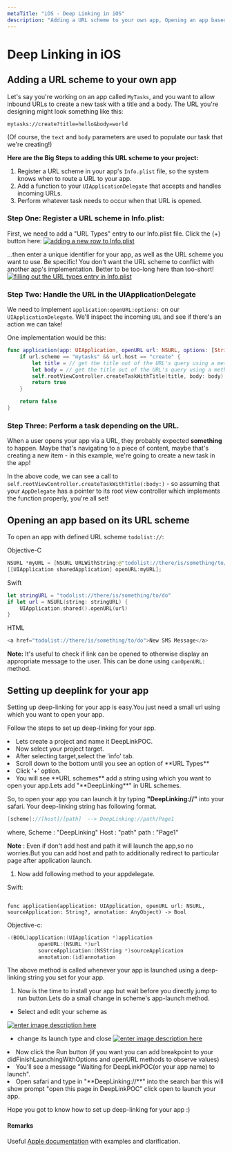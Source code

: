 ```yaml
---
metaTitle: "iOS - Deep Linking in iOS"
description: "Adding a URL scheme to your own app, Opening an app based on its URL scheme, Setting up deeplink for your app"
---
```


# Deep Linking in iOS



## Adding a URL scheme to your own app


Let's say you're working on an app called `MyTasks`, and you want to allow inbound URLs to create a new task with a title and a body. The URL you're designing might look something like this:

`mytasks://create?title=hello&body=world`

(Of course, the `text` and `body` parameters are used to populate our task that we're creating!)

**Here are the Big Steps to adding this URL scheme to your project:**

1. Register a URL scheme in your app's `Info.plist` file, so the system knows when to route a URL to your app.
1. Add a function to your `UIApplicationDelegate` that accepts and handles incoming URLs.
1. Perform whatever task needs to occur when that URL is opened.

### Step One: Register a URL scheme in Info.plist:

First, we need to add a "URL Types" entry to our Info.plist file. Click the (+) button here:
[<img src="http://i.stack.imgur.com/2aLZt.png" alt="adding a new row to Info.plist" />](http://i.stack.imgur.com/2aLZt.png)

...then enter a unique identifier for your app, as well as the URL scheme you want to use. Be specific! You don't want the URL scheme to conflict with another app's implementation. Better to be too-long here than too-short!
[<img src="http://i.stack.imgur.com/5W7Lk.png" alt="filling out the URL types entry in Info.plist" />](http://i.stack.imgur.com/5W7Lk.png)

### Step Two: Handle the URL in the UIApplicationDelegate

We need to implement `application:openURL:options:` on our `UIApplicationDelegate`. We'll inspect the incoming `URL` and see if there's an action we can take!

One implementation would be this:

```swift
func application(app: UIApplication, openURL url: NSURL, options: [String : AnyObject]) -> Bool {
    if url.scheme == "mytasks" && url.host == "create" {
        let title = // get the title out of the URL's query using a method of your choice
        let body = // get the title out of the URL's query using a method of your choice
        self.rootViewController.createTaskWithTitle(title, body: body)
        return true
    }

    return false
}

```

### Step Three: Perform a task depending on the URL.

When a user opens your app via a URL, they probably expected **something** to happen. Maybe that's navigating to a piece of content, maybe that's creating a new item - in this example, we're going to create a new task in the app!

In the above code, we can see a call to `self.rootViewController.createTaskWithTitle(:body:)` - so assuming that your `AppDelegate` has a pointer to its root view controller which implements the function properly, you're all set!



## Opening an app based on its URL scheme


To open an app with defined URL scheme `todolist://`:

Objective-C

```swift
NSURL *myURL = [NSURL URLWithString:@"todolist://there/is/something/to/do"];
[[UIApplication sharedApplication] openURL:myURL];

```

Swift

```swift
let stringURL = "todolist://there/is/something/to/do"
if let url = NSURL(string: stringURL) {
    UIApplication.shared().openURL(url)
}

```

HTML

```swift
<a href="todolist://there/is/something/to/do">New SMS Message</a>

```

> 
**Note:** It's useful to check if link can be opened to otherwise display an appropriate message to the user. This can be done using `canOpenURL:` method.




## Setting up deeplink for your app


Setting up deep-linking for your app is easy.You just need a small url using which you want to open your app.

Follow the steps to set up deep-linking for your app.

<li>
Lets create a project and name it DeepLinkPOC.
</li>
<li>
Now select your project target.
</li>
<li>
After selecting target,select the 'info' tab.
</li>
<li>
Scroll down to the bottom until you see an option of **URL Types**
</li>
<li>
Click '+' option.
</li>
<li>
You will see **URL schemes** add a string using which you want to open your app.Lets add "**DeepLinking**" in URL schemes.
</li>

So, to open your app you can launch it by typing **"DeepLinking://"** into your safari.
Your deep-linking string has following format.

```swift
[scheme]://[host]/[path]  --> DeepLinking://path/Page1

```

where,
Scheme : "DeepLinking"
Host : "path"
path : "Page1"

**Note** : Even if don't add host and path it will launch the app,so no worries.But you can add host and path to additionally redirect to particular page after application launch.

1. Now add following method to your appdelegate.

Swift:

```

func application(application: UIApplication, openURL url: NSURL, sourceApplication: String?, annotation: AnyObject) -> Bool 

```

Objective-c:

```swift
-(BOOL)application:(UIApplication *)application
          openURL:(NSURL *)url
          sourceApplication:(NSString *)sourceApplication
          annotation:(id)annotation

```

The above method is called whenever your app is launched using a deep-linking string you set for your app.

1. Now is the time to install your app but wait before you directly jump to run button.Lets do a small change in scheme's app-launch method.

- Select and edit your scheme as

[<img src="http://i.stack.imgur.com/jZX8B.png" alt="enter image description here" />](http://i.stack.imgur.com/jZX8B.png)

- change its launch type and close [<img src="http://i.stack.imgur.com/1e6Fw.png" alt="enter image description here" />](http://i.stack.imgur.com/1e6Fw.png)

<li>
Now click the Run button (if you want you can add breakpoint to your didFinishLaunchingWithOptions and openURL methods to observe values)
</li>
<li>
You'll see a message "Waiting for DeepLinkPOC(or your app name) to launch".
</li>
<li>
Open safari and type in "**DeepLinking://**" into the search bar this will show prompt "open this page in DeepLinkPOC" click open to launch your app.
</li>

Hope you got to know how to set up deep-linking for your app :)



#### Remarks


Useful [Apple documentation](https://developer.apple.com/library/ios/documentation/iPhone/Conceptual/iPhoneOSProgrammingGuide/Inter-AppCommunication/Inter-AppCommunication.html) with examples and clarification.

